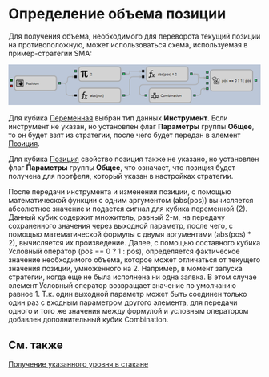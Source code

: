 # Определение объема позиции

Для получения объема, необходимого для переворота текущий позиции на противоположную, может использоваться схема, используемая в пример\-стратегии SMA:

![Designer Determination of the volume position 00](../../../../../images/designer_determination_of_volume_position_00.png)

Для кубика [Переменная](../elements/data_sources/variable.md) выбран тип данных **Инструмент**. Если инструмент не указан, но установлен флаг **Параметры** группы **Общее**, то он будет взят из стратегии, после чего будет передан в элемент [Позиция](../elements/positions/current.md).

Для кубика [Позиция](../elements/positions/current.md) свойство позиция также не указано, но установлен флаг **Параметры** группы **Общее**, что означает, что позиция будет получена для портфеля, который указан в настройках стратегии.

После передачи инструмента и изменении позиции, с помощью математической функции с одним аргументом (abs(pos)) вычисляется абсолютное значение и подается сигнал для кубика переменной (2). Данный кубик содержит множитель, равный 2\-м, на передачу сохраненного значения через выходной параметр, после чего, с помощью математической формулы с двумя аргументами (abs(pos) \* 2), вычисляется их произведение. Далее, с помощью составного кубика Условный оператор (pos \=\= 0 ? 1 : pos), определяется фактическое значение необходимого объема, которое может отличаться от текущего значения позиции, умноженного на 2. Например, в момент запуска стратегии, когда еще не была исполнена ни одна заявка. В этом случае элемент Условный оператор возвращает значение по умолчанию равное 1. Т.к. один выходной параметр может быть соединен только один раз с входным параметром другого элемента, для передачи одного и того же значения между формулой и условным оператором добавлен дополнительный кубик Combination.

## См. также

[Получение указанного уровня в стакане](get_order_book_price_level.md)
